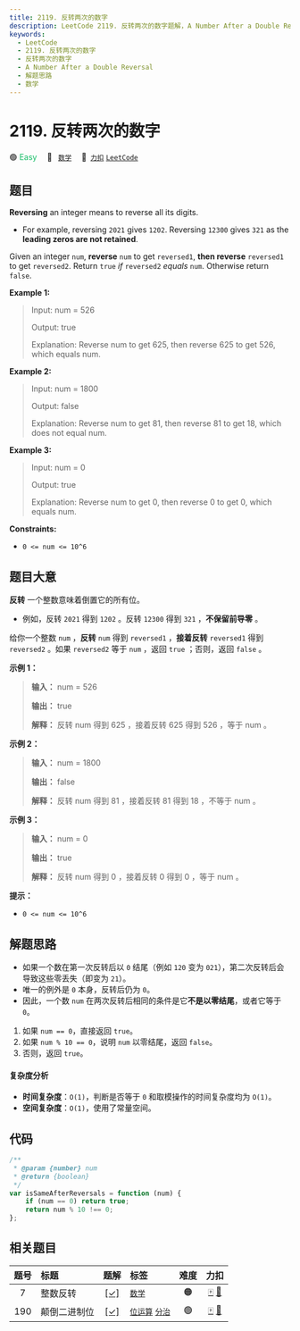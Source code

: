 ```yaml
---
title: 2119. 反转两次的数字
description: LeetCode 2119. 反转两次的数字题解，A Number After a Double Reversal，包含解题思路、复杂度分析以及完整的 JavaScript 代码实现。
keywords:
  - LeetCode
  - 2119. 反转两次的数字
  - 反转两次的数字
  - A Number After a Double Reversal
  - 解题思路
  - 数学
---
```


# 2119. 反转两次的数字

🟢 <font color=#15bd66>Easy</font>&emsp; 🔖&ensp; [`数学`](/tag/math.md)&emsp; 🔗&ensp;[`力扣`](https://leetcode.cn/problems/a-number-after-a-double-reversal) [`LeetCode`](https://leetcode.com/problems/a-number-after-a-double-reversal)

## 题目

**Reversing** an integer means to reverse all its digits.

- For example, reversing `2021` gives `1202`. Reversing `12300` gives `321` as the **leading zeros are not retained**.

Given an integer `num`, **reverse** `num` to get `reversed1`, **then reverse**
`reversed1` to get `reversed2`. Return `true` _if_ `reversed2` _equals_ `num`.
Otherwise return `false`.

**Example 1:**

> Input: num = 526
>
> Output: true
>
> Explanation: Reverse num to get 625, then reverse 625 to get 526, which equals num.

**Example 2:**

> Input: num = 1800
>
> Output: false
>
> Explanation: Reverse num to get 81, then reverse 81 to get 18, which does not equal num.

**Example 3:**

> Input: num = 0
>
> Output: true
>
> Explanation: Reverse num to get 0, then reverse 0 to get 0, which equals num.

**Constraints:**

- `0 <= num <= 10^6`

## 题目大意

**反转** 一个整数意味着倒置它的所有位。

- 例如，反转 `2021` 得到 `1202` 。反转 `12300` 得到 `321` ，**不保留前导零** 。

给你一个整数 `num` ，**反转** `num` 得到 `reversed1` ，**接着反转** `reversed1` 得到 `reversed2`
。如果 `reversed2` 等于 `num` ，返回 `true` ；否则，返回 `false` 。

**示例 1：**

> **输入：** num = 526
>
> **输出：** true
>
> **解释：** 反转 num 得到 625 ，接着反转 625 得到 526 ，等于 num 。

**示例 2：**

> **输入：** num = 1800
>
> **输出：** false
>
> **解释：** 反转 num 得到 81 ，接着反转 81 得到 18 ，不等于 num 。

**示例 3：**

> **输入：** num = 0
>
> **输出：** true
>
> **解释：** 反转 num 得到 0 ，接着反转 0 得到 0 ，等于 num 。

**提示：**

- `0 <= num <= 10^6`

## 解题思路

- 如果一个数在第一次反转后以 `0` 结尾（例如 `120` 变为 `021`），第二次反转后会导致这些零丢失（即变为 `21`）。
- 唯一的例外是 `0` 本身，反转后仍为 `0`。
- 因此，一个数 `num` 在两次反转后相同的条件是它**不是以零结尾**，或者它等于 `0`。

1. 如果 `num == 0`，直接返回 `true`。
2. 如果 `num % 10 == 0`，说明 `num` 以零结尾，返回 `false`。
3. 否则，返回 `true`。

#### 复杂度分析

- **时间复杂度**：`O(1)`，判断是否等于 `0` 和取模操作的时间复杂度均为 `O(1)`。
- **空间复杂度**：`O(1)`，使用了常量空间。

## 代码

```javascript
/**
 * @param {number} num
 * @return {boolean}
 */
var isSameAfterReversals = function (num) {
	if (num == 0) return true;
	return num % 10 !== 0;
};
```

## 相关题目

<!-- prettier-ignore -->
| 题号 | 标题 | 题解 | 标签 | 难度 | 力扣 |
| :------: | :------ | :------: | :------ | :------: | :------: |
| 7 | 整数反转 | [[✓]](/problem/0007.md) |  [`数学`](/tag/math.md) | 🟠 | [🀄️](https://leetcode.cn/problems/reverse-integer) [🔗](https://leetcode.com/problems/reverse-integer) |
| 190 | 颠倒二进制位 | [[✓]](/problem/0190.md) |  [`位运算`](/tag/bit-manipulation.md) [`分治`](/tag/divide-and-conquer.md) | 🟢 | [🀄️](https://leetcode.cn/problems/reverse-bits) [🔗](https://leetcode.com/problems/reverse-bits) |